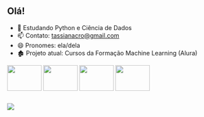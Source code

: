 ## Olá!

- 🌱 Estudando Python e Ciência de Dados
- 📫 Contato: tassianacro@gmail.com
- 😄 Pronomes: ela/dela
- 🏚️ Projeto atual: Cursos da Formação Machine Learning (Alura)

<div>
  <img align="center" height="60" width="80" src="https://cdn.jsdelivr.net/gh/devicons/devicon/icons/python/python-original.svg" />
  <img align="center" height="60" width="80" src="https://cdn.jsdelivr.net/gh/devicons/devicon/icons/cplusplus/cplusplus-original.svg" />
  <img align="center" height="60" width="80" src="https://cdn.jsdelivr.net/gh/devicons/devicon/icons/java/java-original.svg" />
  <img align="center" height="60" width="80" src="https://cdn.jsdelivr.net/gh/devicons/devicon/icons/postgresql/postgresql-original.svg" />
</div>

##

<div>
  <a href="https://www.linkedin.com/in/tassianacro/" target="_blank"><img src="https://img.shields.io/badge/LinkedIn-0077B5?style=for-the-badge&logo=linkedin&logoColor=white" target="_blank"></a>
</div>
